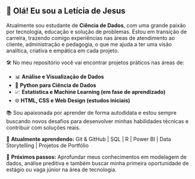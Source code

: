## 👋 Olá! Eu sou a Letícia de Jesus

Atualmente sou estudante de **Ciência de Dados**, com uma grande paixão por tecnologia, educação e solução de problemas. Estou em transição de carreira, trazendo comigo experiências nas áreas de atendimento ao cliente, administração e pedagogia, o que me ajuda a ter uma visão analítica, criativa e empática em cada projeto.

🛠️ No meu repositório você vai encontrar projetos práticos nas áreas de:

* 📊 **Análise e Visualização de Dados**
* 🐍 **Python para Ciência de Dados**
* 📈 **Estatística e Machine Learning (em fase de aprendizado)**
* 🌐 **HTML, CSS e Web Design (estudos iniciais)**

📚 Sou apaixonada por aprender de forma autodidata e estou sempre buscando novos desafios para desenvolver minhas habilidades técnicas e contribuir com soluções reais.

📌 **Atualmente aprendendo:**
Git & GitHub | SQL | R | Power BI | Data Storytelling | Projetos de Portfólio

🌱 **Próximos passos:**
Aprofundar meus conhecimentos em modelagem de dados, análise preditiva e também buscar minha primeira oportunidade de estágio ou vaga júnior na área de tecnologia.


